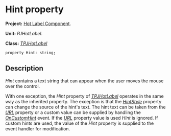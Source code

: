 <a href='Hidden comment: 
$Rev$
$Date$
'></a>

# Hint property #

**Project:** [Hot Label Component](HotLabelComponent.md).

**Unit:** _PJHotLabel_.

**Class:** _[TPJHotLabel](TPJHotLabel.md)_

```
property Hint: string;
```

## Description ##

_Hint_ contains a text string that can appear when the user moves the mouse over the control.

With one exception, the _Hint_ property of _[TPJHotLabel](TPJHotLabel.md)_ operates in the same way as the inherited property. The exception is that the _[HintStyle](TPJHotLabelHintStyle.md)_ property can change the source of the hint's text. The hint text can be taken from the _[URL](TPJHotLabelURL.md)_ property or a custom value can be supplied by handling the _[OnCustomHint](TPJHotLabelOnCustomHint.md)_ event. If the _[URL](TPJHotLabelURL.md)_ property value is used _Hint_ is ignored. If custom hints are used, the value of the _Hint_ property is supplied to the event handler for modification.